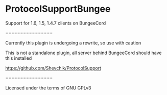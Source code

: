 ProtocolSupportBungee
================

Support for 1.6, 1.5, 1.4.7 clients on BungeeCord

================

Currently this plugin is undergoing a rewrite, so use with caution

This is not a standalone plugin, all server behind BungeeCord should have this installed

https://github.com/Shevchik/ProtocolSupport


================

Licensed under the terms of GNU GPLv3
